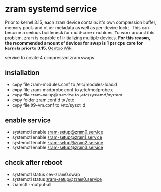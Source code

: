 # zram systemd service

Prior to kernel 3.15, each zram device contains it's own compression buffer, memory pools and other metadata as well as per-device locks. This can become a serious bottleneck for multi-core machines. To work around this problem, zram is capable of initializing multiple devices. **For this reason, the recommended amount of devices for swap is 1 per cpu core for kernels prior to 3.15.** [Gentoo Wiki][reference]

service to create 4 compressed zram swaps

## installation

- copy file zram-modules.conf to /etc/modules-load.d
- copy file zram-modprobe.conf to /etc/modprobe.d
- copy file zram-setup@.service to /etc/systemd/system
- copy folder zram.conf.d to /etc
- copy file 99-vm.conf to /etc/sysctl.d

## enable service

- systemctl enable zram-setup@zram0.service
- systemctl enable zram-setup@zram1.service
- systemctl enable zram-setup@zram2.service
- systemctl enable zram-setup@zram3.service

## check after reboot

- systemctl status dev-zram0.swap
- systemctl status zram-setup@zram0.service
- zramctl --output-all

[reference]: https://wiki.gentoo.org/wiki/Zram#Caveats.2FCons
